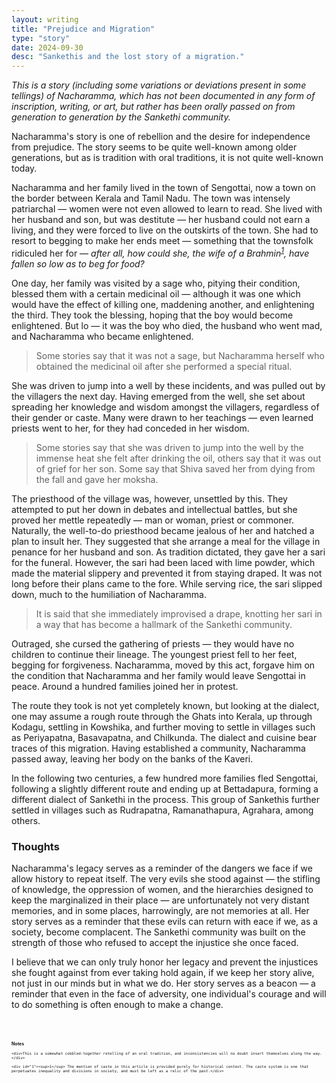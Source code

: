 ```yaml
---
layout: writing
title: "Prejudice and Migration"
type: "story"
date: 2024-09-30
desc: "Sankethis and the lost story of a migration."
---
```


_This is a story (including some variations or deviations present in some tellings) of Nacharamma, which has not been documented in any form of inscription, writing, or art, but rather has been orally passed on from generation to generation by the Sankethi community._

Nacharamma's story is one of rebellion and the desire for independence from prejudice. The story seems to be quite well-known among older generations, but as is tradition with oral traditions, it is not quite well-known today.

Nacharamma and her family lived in the town of Sengottai, now a town on the border between Kerala and Tamil Nadu. The town was intensely patriarchal — women were not even allowed to learn to read. She lived with her husband and son, but was destitute — her husband could not earn a living, and they were forced to live on the outskirts of the town. She had to resort to begging to make her ends meet — something that the townsfolk ridiculed her for — _after all, how could she, the wife of a Brahmin<sup><a href="#1">1</a></sup>, have fallen so low as to beg for food?_

One day, her family was visited by a sage who, pitying their condition, blessed them with a certain medicinal oil — although it was one which would have the effect of killing one, maddening another, and enlightening the third. They took the blessing, hoping that the boy would become enlightened. But lo — it was the boy who died, the husband who went mad, and Nacharamma who became enlightened.

> Some stories say that it was not a sage, but Nacharamma herself who obtained the medicinal oil after she performed a special ritual.

She was driven to jump into a well by these incidents, and was pulled out by the villagers the next day. Having emerged from the well, she set about spreading her knowledge and wisdom amongst the villagers, regardless of their gender or caste. Many were drawn to her teachings —  even learned priests went to her, for they had conceded in her wisdom.

> Some stories say that she was driven to jump into the well by the immense heat she felt after drinking the oil, others say that it was out of grief for her son. Some say that Shiva saved her from dying from the fall and gave her moksha.

The priesthood of the village was, however, unsettled by this. They attempted to put her down in debates and intellectual battles, but she proved her mettle repeatedly — man or woman, priest or commoner. Naturally, the well-to-do priesthood became jealous of her and hatched a plan to insult her. They suggested that she arrange a meal for the village in penance for her husband and son. As tradition dictated, they gave her a sari for the funeral. However, the sari had been laced with lime powder, which made the material slippery and prevented it from staying draped. It was not long before their plans came to the fore. While serving rice, the sari slipped down, much to the humiliation of Nacharamma.

> It is said that she immediately improvised a drape, knotting her sari in a way that has become a hallmark of the Sankethi community.

Outraged, she cursed the gathering of priests — they would have no children to continue their lineage. The youngest priest fell to her feet, begging for forgiveness. Nacharamma, moved by this act, forgave him on the condition that Nacharamma and her family would leave Sengottai in peace. Around a hundred families joined her in protest.

The route they took is not yet completely known, but looking at the dialect, one may assume a rough route through the Ghats into Kerala, up through Kodagu, settling in Kowshika, and further moving to settle in villages such as Periyapatna, Basavapatna, and Chilkunda. The dialect and cuisine bear traces of this migration. Having established a community, Nacharamma passed away, leaving her body on the banks of the Kaveri. 

In the following two centuries, a few hundred more families fled Sengottai, following a slightly different route and ending up at Bettadapura, forming a different dialect of Sankethi in the process. This group of Sankethis further settled in villages such as Rudrapatna, Ramanathapura, Agrahara, among others.

### Thoughts
Nacharamma's legacy serves as a reminder of the dangers we face if we allow history to repeat itself. The very evils she stood against — the stifling of knowledge, the oppression of women, and the hierarchies designed to keep the marginalized in their place — are unfortunately not very distant memories, and in some places, harrowingly, are not memories at all. Her story serves as a reminder that these evils can return with eace if we, as a society, become complacent. The Sankethi community was built on the strength of those who refused to accept the injustice she once faced. 

I believe that we can only truly honor her legacy and prevent the injustices she fought against from ever taking hold again, if we keep her story alive, not just in our minds but in what we do. Her story serves as a beacon — a reminder that even in the face of adversity, one individual's courage and will to do something is often enough to make a change.

<div style="font-size: 0.5em; margin-top: 50px;">
	<b>Notes</b>
	
	<div>This is a somewhat cobbled-together retelling of an oral tradition, and inconsistencies will no doubt insert themselves along the way.</div>
	
	<div id="1"><sup>1</sup> The mention of caste in this article is provided purely for historical context. The caste system is one that perpetuates inequality and divisions in society, and must be left as a relic of the past.</div>
</div>